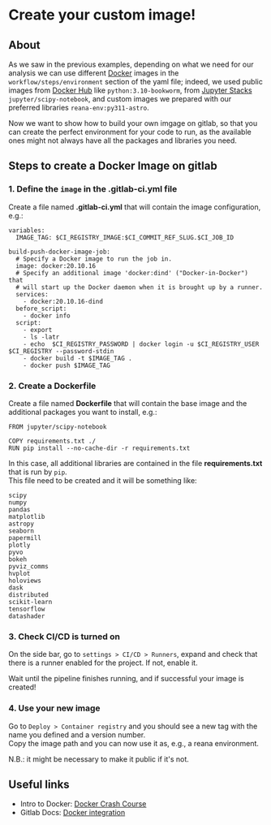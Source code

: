 # Create your custom image!

## About

As we saw in the previous examples, depending on what we need for our analysis we can use different [Docker](https://docs.docker.com/get-started/overview/) images in the `workflow/steps/environment` section of the yaml file; indeed, we used public images from [Docker Hub](https://hub.docker.com/) like `python:3.10-bookworm`, from [Jupyter Stacks](https://jupyter-docker-stacks.readthedocs.io/en/latest/) `jupyter/scipy-notebook`, and custom images we prepared with our preferred libraries `reana-env:py311-astro`.

Now we want to show how to build your own imgage on gitlab, so that you can create the perfect environment for your code to run, as the available ones might not always have all the packages and libraries you need.

## Steps to create a Docker Image on gitlab
### 1. Define the `image` in the .gitlab-ci.yml file

Create a file named **.gitlab-ci.yml** that will contain the image configuration, e.g.:

```
variables:
  IMAGE_TAG: $CI_REGISTRY_IMAGE:$CI_COMMIT_REF_SLUG.$CI_JOB_ID
  
build-push-docker-image-job:
  # Specify a Docker image to run the job in.
  image: docker:20.10.16
  # Specify an additional image 'docker:dind' ("Docker-in-Docker") that
  # will start up the Docker daemon when it is brought up by a runner.
  services:
    - docker:20.10.16-dind
  before_script:
    - docker info
  script:
    - export 
    - ls -latr
    - echo  $CI_REGISTRY_PASSWORD | docker login -u $CI_REGISTRY_USER $CI_REGISTRY --password-stdin
    - docker build -t $IMAGE_TAG .
    - docker push $IMAGE_TAG
```

### 2. Create a Dockerfile

Create a file named **Dockerfile** that will contain the base image and the additional packages you want to install, e.g.:

```
FROM jupyter/scipy-notebook

COPY requirements.txt ./
RUN pip install --no-cache-dir -r requirements.txt
```

In this case, all additional libraries are contained in the file **requirements.txt** that is run by `pip`.  
This file need to be created and it will be something like:

```
scipy
numpy
pandas
matplotlib
astropy
seaborn
papermill
plotly
pyvo
bokeh
pyviz_comms
hvplot
holoviews
dask
distributed
scikit-learn
tensorflow
datashader
```

### 3. Check CI/CD is turned on

On the side bar, go to `settings > CI/CD > Runners`, expand and check that there is a runner enabled for the project. If not, enable it.

Wait until the pipeline finishes running, and if successful your image is created!

### 4. Use your new image

Go to `Deploy > Container registry` and you should see a new tag with the name you defined and a version number.  
Copy the image path and you can now use it as, e.g., a reana environment.

N.B.: it might be necessary to make it public if it's not.


## Useful links
- Intro to Docker: [Docker Crash Course](https://www.youtube.com/watch?v=pg19Z8LL06w&amp;ab_channel=TechWorldwithNana)
- Gitlab Docs: [Docker integration](https://docs.gitlab.com/ee/ci/docker/)
